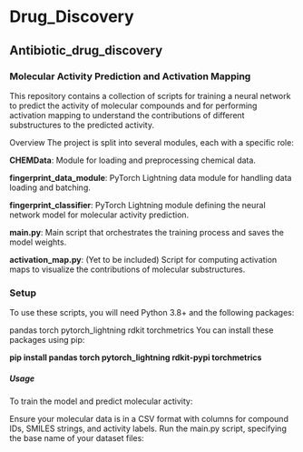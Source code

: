 # Drug_Discovery
## Antibiotic_drug_discovery
### Molecular Activity Prediction and Activation Mapping
This repository contains a collection of scripts for training a neural network to predict the activity of molecular compounds and for performing activation mapping to understand the contributions of different substructures to the predicted activity.

Overview
The project is split into several modules, each with a specific role:

**CHEMData**: Module for loading and preprocessing chemical data.

**fingerprint_data_module**: PyTorch Lightning data module for handling data loading and batching.

**fingerprint_classifier**: PyTorch Lightning module defining the neural network model for molecular activity prediction.

**main.py**: Main script that orchestrates the training process and saves the model weights.

**activation_map.py**: (Yet to be included) Script for computing activation maps to visualize the contributions of molecular substructures.

### Setup
To use these scripts, you will need Python 3.8+ and the following packages:

pandas
torch
pytorch_lightning
rdkit
torchmetrics
You can install these packages using pip:


**pip install pandas torch pytorch_lightning rdkit-pypi torchmetrics**
##### Usage
To train the model and predict molecular activity:

Ensure your molecular data is in a CSV format with columns for compound IDs, SMILES strings, and activity labels.
Run the main.py script, specifying the base name of your dataset files:

